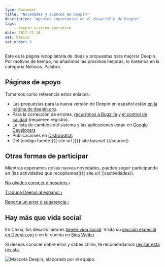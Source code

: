 ```yaml
---
type: Document
title: "Novedades y avances en Deepin"
description: "Apuntes importantes en el desarrollo de Deepin"
tags:
    - deepin-sistema operativo
date: 2017-11-16
set: básico
set_order: 3
---
```

Este es la página recopilatoria de ideas y propuestas para mejorar Deepin. Por motivos de tiempo, no añadimos las próximas mejoras, lo haremos en la categoría Noticias. Palabra.

## Páginas de apoyo
Tomamos como referencia estos enlaces:
* Las propuestas para la nueva versión de Deepin en español están [en la página de deepin.org](https://www.deepin.org/en/developer-community/planning/).
* Para la corrección de errores, [recurrimos a Bugzilla](https://bugzilla.deepin.io/) y [el control de calidad](https://cr.deepin.io/) (requieren registro).
* La lista de cambios del sistema y las aplicaciones están en [Google Developers](https://groups.google.com/forum/#!forum/deepin-developers)
* Publicaciones en [Distrowatch](http://distrowatch.com/table.php?distribution=deepin)
* Del [código fuente]({{ site.url }}{{ site.baseurl }}/source/)

## Otras formas de participar
Mientras esperamos de las nuevas novedades, puedes seguir participando en [las actividades que recopilamos]({{ site.url }}/actividades/).

<a class="radius button small" href="{{ site.url }}{{ site.baseurl }}/info/">No olvides conocer a nosotros ›</a>

<a class="radius button small" href="{{ site.url }}{{ site.baseurl }}/translate/">Traduce Deepin al español ›</a>

<a class="radius button small" href="{{ site.url }}{{ site.baseurl }}/actividades/feedback/">Reporta un error o sugerencia ›</a>

## Hay más que vida social
En China, los desarrolladores [tienen vida social](https://web.archive.org/web/20170703084642/https://www.deepin.org/welcome-to-whlug/). Visita su [sección especial en Deepin.org](https://www.deepin.org/category/whlug-news/) o en la cuenta en [Sina Weibo](http://weibo.com/linuxdeepinnew).

Si deseas conocer sobre ellos y sabes chino, te recomendamos [revisar esta revista](https://www.deepin.com/wp-content/uploads/2016/12/%E7%94%B5%E5%AD%90%E7%89%88%E5%86%85%E5%88%8A-1.pdf).

<div class="row">
    <div class="medium-12 columns t30">
    <img src="{{ site.urlimg }}deepinmascot.jpg" alt="Mascota Deepin, elaborado por el equipo.">
    </div><!-- /.medium-4.columns -->
</div>
